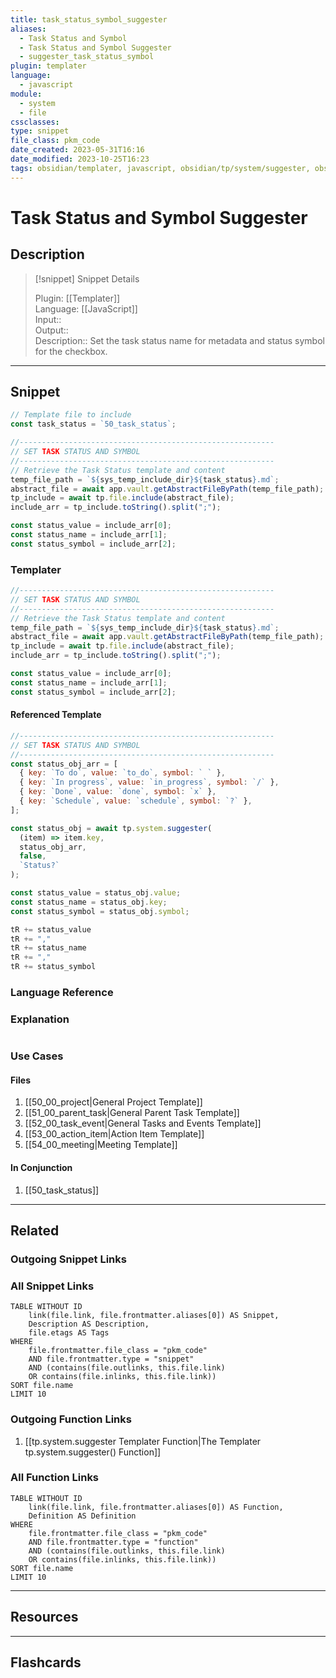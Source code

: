 ```yaml
---
title: task_status_symbol_suggester
aliases:
  - Task Status and Symbol
  - Task Status and Symbol Suggester
  - suggester_task_status_symbol
plugin: templater
language:
  - javascript
module:
  - system
  - file
cssclasses:
type: snippet
file_class: pkm_code
date_created: 2023-05-31T16:16
date_modified: 2023-10-25T16:23
tags: obsidian/templater, javascript, obsidian/tp/system/suggester, obsidian/tp/file/include
---
```

# Task Status and Symbol Suggester

## Description

> [!snippet] Snippet Details
>  
> Plugin: [[Templater]]  
> Language: [[JavaScript]]  
> Input::  
> Output::  
> Description:: Set the task status name for metadata and status symbol for the checkbox.

---

## Snippet

<!-- Add the full code including explanatory comments  -->

```javascript 
// Template file to include
const task_status = `50_task_status`;

//---------------------------------------------------------  
// SET TASK STATUS AND SYMBOL
//---------------------------------------------------------
// Retrieve the Task Status template and content
temp_file_path = `${sys_temp_include_dir}${task_status}.md`;
abstract_file = await app.vault.getAbstractFileByPath(temp_file_path);
tp_include = await tp.file.include(abstract_file);
include_arr = tp_include.toString().split(";");

const status_value = include_arr[0];
const status_name = include_arr[1];
const status_symbol = include_arr[2];
```

### Templater

<!-- Add the full code as it should appear in the template  -->  
<!-- Exclude explanatory comments  -->

```javascript
//---------------------------------------------------------  
// SET TASK STATUS AND SYMBOL
//---------------------------------------------------------
// Retrieve the Task Status template and content
temp_file_path = `${sys_temp_include_dir}${task_status}.md`;
abstract_file = await app.vault.getAbstractFileByPath(temp_file_path);
tp_include = await tp.file.include(abstract_file);
include_arr = tp_include.toString().split(";");

const status_value = include_arr[0];
const status_name = include_arr[1];
const status_symbol = include_arr[2];
```

#### Referenced Template

```javascript
//---------------------------------------------------------  
// SET TASK STATUS AND SYMBOL
//---------------------------------------------------------
const status_obj_arr = [
  { key: `To do`, value: `to_do`, symbol: ` ` },
  { key: `In progress`, value: `in_progress`, symbol: `/` },
  { key: `Done`, value: `done`, symbol: `x` },
  { key: `Schedule`, value: `schedule`, symbol: `?` },
];

const status_obj = await tp.system.suggester(
  (item) => item.key,
  status_obj_arr,
  false,
  `Status?`
);

const status_value = status_obj.value;
const status_name = status_obj.key;
const status_symbol = status_obj.symbol;

tR += status_value
tR += ","
tR += status_name
tR += ","
tR += status_symbol
```

### Language Reference

<!-- Recreate the code with links to files  -->

### Explanation

```javascript

```

### Use Cases

#### Files

<!-- Files containing the snippet  -->

1. [[50_00_project|General Project Template]]
2. [[51_00_parent_task|General Parent Task Template]]
3. [[52_00_task_event|General Tasks and Events Template]]
4. [[53_00_action_item|Action Item Template]]
5. [[54_00_meeting|Meeting Template]]

#### In Conjunction

<!-- Snippets used together with this snippet  -->

1. [[50_task_status]]

---

## Related

### Outgoing Snippet Links

<!-- Link related snippet here -->

### All Snippet Links

<!-- Query limit 10  -->

```dataview
TABLE WITHOUT ID
	link(file.link, file.frontmatter.aliases[0]) AS Snippet,
	Description AS Description,
	file.etags AS Tags
WHERE 
	file.frontmatter.file_class = "pkm_code"
	AND file.frontmatter.type = "snippet"
	AND (contains(file.outlinks, this.file.link)
	OR contains(file.inlinks, this.file.link))
SORT file.name
LIMIT 10
```

### Outgoing Function Links

<!-- Link related functions here -->

1. [[tp.system.suggester Templater Function|The Templater tp.system.suggester() Function]]

### All Function Links

<!-- Query limit 10  -->

```dataview
TABLE WITHOUT ID
	link(file.link, file.frontmatter.aliases[0]) AS Function,
	Definition AS Definition
WHERE 
	file.frontmatter.file_class = "pkm_code"
	AND file.frontmatter.type = "function"
	AND (contains(file.outlinks, this.file.link)
	OR contains(file.inlinks, this.file.link))
SORT file.name
LIMIT 10
```

---

## Resources

---

## Flashcards
